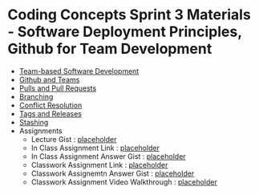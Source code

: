 # Coding Concepts Sprint 3 Materials - Software Deployment Principles, Github for Team Development

* [Team-based Software Development](teamBasedSoftwareDevelopment.md)
* [Github and Teams](githubAndTeams.md)
* [Pulls and Pull Requests](pullsAndPullRequests.md)
* [Branching](branching.md)
* [Conflict Resolution](conflcitResolution.md)
* [Tags and Releases](tagsAndReleases.md)
* [Stashing](stashing.md)
* Assignments 
    * Lecture Gist : [placeholder](github.com)
    * In Class Assignment Link : [placeholder](github.com)
    * In Class Assignment Answer Gist : [placeholder](github.com)
    * Classwork Assignment Link : [placeholder](github.com)
    * Classwork Assignemtn Answer Gist : [placeholder](github.com)
    * Classwork Assignment Video Walkthrough : [placeholder](github.com)















